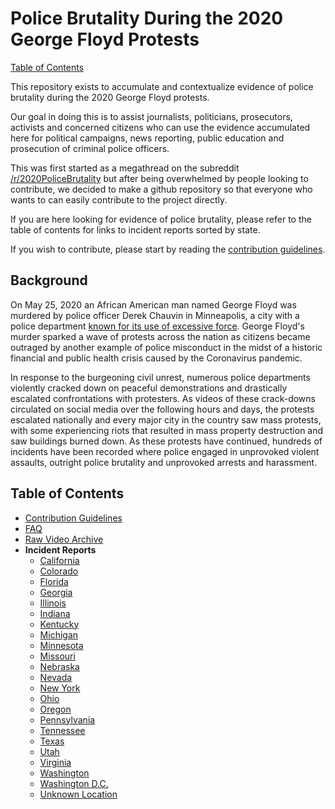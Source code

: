 # Police Brutality During the 2020 George Floyd Protests

[Table of Contents](#Table-of-Contents)

This repository exists to accumulate and contextualize evidence of police brutality during the 2020 George Floyd protests.

Our goal in doing this is to assist journalists, politicians, prosecutors, activists and concerned citizens who can use the evidence accumulated here for political campaigns, news reporting, public education and prosecution of criminal police officers.

This was first started as a megathread on the subreddit [/r/2020PoliceBrutality](https://www.reddit.com/r/2020PoliceBrutality) but after being overwhelmed by people looking to contribute, we decided to make a github repository so that everyone who wants to can easily contribute to the project directly.

If you are here looking for evidence of police brutality, please refer to the table of contents for links to incident reports sorted by state.

If you wish to contribute, please start by reading the [contribution guidelines](./CONTRIBUTING.md).

## Background

On May 25, 2020 an African American man named George Floyd was murdered by police officer Derek Chauvin in Minneapolis, a city with a police department [known for its use of excessive force](https://www.nytimes.com/2020/05/27/us/minneapolis-police.html). George Floyd's murder sparked a wave of protests across the nation as citizens became outraged by another example of police misconduct in the midst of a historic financial and public health crisis caused by the Coronavirus pandemic.

In response to the burgeoning civil unrest, numerous police departments violently cracked down on peaceful demonstrations and drastically escalated confrontations with protesters. As videos of these crack-downs circulated on social media over the following hours and days, the protests escalated nationally and every major city in the country saw mass protests, with some experiencing riots that resulted in mass property destruction and saw buildings burned down.
As these protests have continued, hundreds of incidents have been recorded where police engaged in unprovoked violent assaults, outright police brutality and unprovoked arrests and harassment.

## Table of Contents

* [Contribution Guidelines](./CONTRIBUTING.md)
* [FAQ](./CONTRIBUTING.md#Frequently-Asked-Questions)
* [Raw Video Archive](https://github.com/pb-files/pb-videos)
* **Incident Reports**
  * [California](./California.md)
  * [Colorado](./Colorado.md)
  * [Florida](./Florida.md)
  * [Georgia](./Georgia.md)
  * [Illinois](./Illinois.md)
  * [Indiana](./Indiana.md)
  * [Kentucky](./Kentucky.md)
  * [Michigan](./Michigan.md)
  * [Minnesota](./Minnesota.md)
  * [Missouri](./Missouri.md)
  * [Nebraska ](./Nebraska.md)
  * [Nevada](./Nevada.md)
  * [New York](./New%20York.md)
  * [Ohio](./Ohio.md)
  * [Oregon](./Oregon.md)
  * [Pennsylvania](./Pennsylvania.md)
  * [Tennessee](./Tennessee.md)
  * [Texas](./Texas.md)
  * [Utah](./Utah.md)
  * [Virginia](./Virginia.md)
  * [Washington](./Washington.md)
  * [Washington D.C.](./Washington%20DC.md)
  * [Unknown Location](./Unknown%20Location.md)

